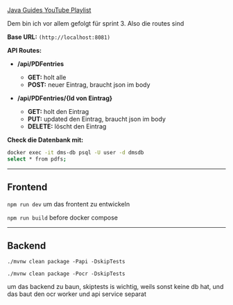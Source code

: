 [Java Guides YouTube Playlist](https://www.youtube.com/watch?v=KuM6OtuaYRs&list=PLGRDMO4rOGcNLnW1L2vgsExTBg-VPoZHr&ab_channel=JavaGuides)

Dem bin ich vor allem gefolgt für sprint 3. Also die routes sind

**Base URL:** `(http://localhost:8081)`

**API Routes:**

- **/api/PDFentries**
  - **GET:** holt alle
  - **POST:** neuer Eintrag, braucht json im body

- **/api/PDFentries/{Id von Eintrag}**
  - **GET:** holt den Eintrag
  - **PUT:** updated den Eintrag, braucht json im body
  - **DELETE:** löscht den Eintrag

**Check die Datenbank mit:**

```bash
docker exec -it dms-db psql -U user -d dmsdb
select * from pdfs;
```

---

## Frontend

```npm run dev``` um das frontent zu entwickeln

```npm run build``` before docker compose

---
## Backend

```./mvnw clean package -Papi -DskipTests```

```./mvnw clean package -Pocr -DskipTests```

um das backend zu baun, skiptests is wichtig, weils sonst keine db hat, und das baut den ocr worker und api service separat